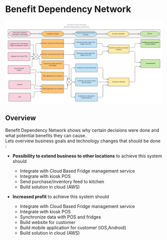# Benefit Dependency Network
!["Benefit Dependency Network"](./images/benefit_dependency_network.png)
## Overview
Benefit Dependency Network shows why certain decisions were done and what potential benefits they can cause.  
Lets overview business goals and technology changes that should be done :
 - **Possibility to extend business to other locations** to achieve this system should
    - Integrate with Cloud Based Fridge management service
    - Integrate with kiosk POS
    - Send purchase/inventory feed to kitchen        
    - Build solution in cloud (AWS)
        
 - **Increased profit** to achieve this system should
    - Integrate with Cloud Based Fridge management service
    - Integrate with kiosk POS
    - Synchronize data with POS and fridges
    - Build website for customer
    - Build mobile application for customer (iOS,Android)
    - Build solution in cloud (AWS)